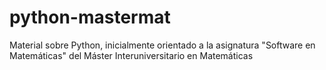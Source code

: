 # python-mastermat

Material sobre Python, inicialmente orientado a la asignatura
"Software en Matemáticas" del Máster Interuniversitario en Matemáticas
